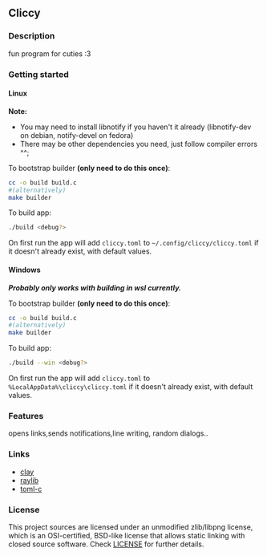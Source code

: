 ## Cliccy

### Description

fun program for cuties :3

### Getting started
#### Linux

**Note:**
  - You may need to install libnotify if you haven't it already (libnotify-dev on debian, notify-devel on fedora)
  - There may be other dependencies you need, just follow compiler errors ^^;

To bootstrap builder **(only need to do this once)**:
```bash
cc -o build build.c
#(alternatively)
make builder
```

To build app:
```bash
./build <debug?>
```
On first run the app will add `cliccy.toml` to `~/.config/cliccy/cliccy.toml` if it doesn't already exist, with default values.

#### Windows
***Probably only works with building in wsl currently.***

To bootstrap builder **(only need to do this once)**:
```bash
cc -o build build.c
#(alternatively)
make builder
```

To build app:
```bash
./build --win <debug?>
```
On first run the app will add `cliccy.toml` to `%LocalAppData%\cliccy\cliccy.toml` if it doesn't already exist, with default values.
### Features
opens links,sends notifications,line writing, random dialogs..

### Links

 - [clay](https://github.com/nicbarker/clay)
 - [raylib](https://github.com/raysan5/raylib)
 - [toml-c](https://github.com/arp242/toml-c)

### License

This project sources are licensed under an unmodified zlib/libpng license, which is an OSI-certified, BSD-like license that allows static linking with closed source software. Check [LICENSE](LICENSE) for further details.

